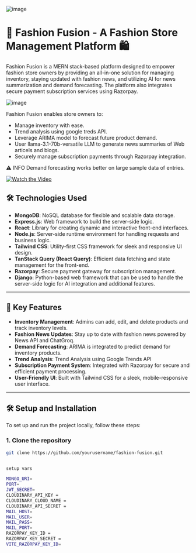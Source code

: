 ![image](https://github.com/user-attachments/assets/c9834afc-7a4a-4b15-bfea-b89870ca2d9d)


# 👗 Fashion Fusion - A Fashion Store Management Platform 🛍️

Fashion Fusion is a MERN stack-based platform designed to empower fashion store owners by providing an all-in-one solution for managing inventory, staying updated with fashion news, and utilizing AI for news summarization and demand forecasting. The platform also integrates secure payment subscription services using Razorpay.

![image](https://github.com/user-attachments/assets/70ed1197-c73d-4ee0-ada0-280c3cc3b463)



Fashion Fusion enables store owners to:
- Manage inventory with ease.
- Trend analysis using google treds API.
- Leverage ARIMA model to forecast future product demand.
- User llama-3.1-70b-versatile LLM to generate news summaries of Web articels and blogs.
- Securely manage subscription payments through Razorpay integration.

⚠️ INFO 
Demand forecasting works better on large sample data of entries.

[![Watch the Video](https://streamable.com/e/51exy3)](https://streamable.com/e/51exy3)


## 🛠️ Technologies Used

- **MongoDB**: NoSQL database for flexible and scalable data storage.
- **Express.js**: Web framework to build the server-side logic.
- **React**: Library for creating dynamic and interactive front-end interfaces.
- **Node.js**: Server-side runtime environment for handling requests and business logic.
- **Tailwind CSS**: Utility-first CSS framework for sleek and responsive UI design.
- **TanStack Query (React Query)**: Efficient data fetching and state management for the front-end.
- **Razorpay**: Secure payment gateway for subscription management.
- **Django**: Python-based web framework that can be used to handle the server-side logic for AI integration and additional features.
---

## 🔑 Key Features

- **Inventory Management**: Admins can add, edit, and delete products and track inventory levels.
- **Fashion News Updates**: Stay up to date with fashion news powered by News API and ChatGroq.
- **Demand Forecasting**: ARIMA is integrated to predict demand for inventory products.
- **Trend Analysis**: Trend Analysis using Google Trends API
- **Subscription Payment System**: Integrated with Razorpay for secure and efficient payment processing.
- **User-Friendly UI**: Built with Tailwind CSS for a sleek, mobile-responsive user interface.

---

## 🛠️ Setup and Installation

To set up and run the project locally, follow these steps:

### 1. Clone the repository
```bash
git clone https://github.com/yourusername/fashion-fusion.git


setup vars 

MONGO_URI=
PORT=
JWT_SECRET=
CLOUDINARY_API_KEY =
CLOUDINARY_CLOUD_NAME =
CLOUDINARY_API_SECRET =
MAIL_HOST=
MAIL_USER=
MAIL_PASS=
MAIL_PORT=
RAZORPAY_KEY_ID =
RAZORPAY_KEY_SECRET =
VITE_RAZORPAY_KEY_ID=
